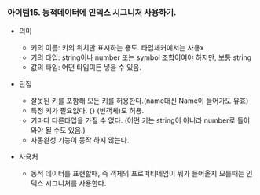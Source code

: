 ### 아이템15. 동적데이터에 인덱스 시그니처 사용하기.

-   의미

    -   키의 이름: 키의 위치만 표시하는 용도. 타입체커에서는 사용x
    -   키의 타입: string이나 number 또는 symbol 조합이여야 하지만, 보통 string
    -   값의 타입: 어떤 타입이든 넣을 수 있음.

-   단점

    -   잘못된 키를 포함해 모든 키를 허용한다.(name대신 Name이 들어가도 유효)
    -   특정 키가 필요없다. {} (빈객체)도 허용.
    -   키마다 다른타입을 가질 수 없다. (어떤 키는 string이 아니라 number로 들어와야 될 수도 있음.)
    -   자동완성 기능이 동작 하지 않는다.

-   사용처
    -   동적 데이터를 표현할때, 즉 객체의 프로퍼티네임이 뭐가 들어올지 모를때는 인덱스 시그니처를 사용한다.
